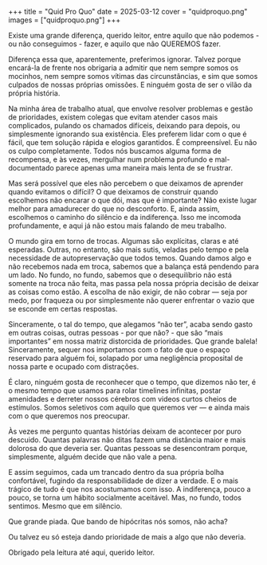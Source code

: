 +++
title = "Quid Pro Quo"
date = 2025-03-12
cover = "quidproquo.png"
images = ["quidproquo.png"]
+++

Existe uma grande diferença, querido leitor, entre aquilo que não podemos  - ou não conseguimos - fazer, e aquilo que não QUEREMOS fazer.

Diferença essa que, aparentemente, preferimos ignorar. Talvez porque encará-la de frente nos obrigaria a admitir que nem sempre somos os mocinhos, nem sempre somos vítimas das circunstâncias, e sim que somos culpados de nossas próprias omissões. E ninguém gosta de ser o vilão da própria história. 

Na minha área de trabalho atual, que envolve resolver problemas e gestão de prioridades, existem colegas que evitam atender casos mais complicados, pulando os chamados difíceis, deixando para depois, ou simplesmente ignorando sua existência. Eles preferem lidar com o que é fácil, que tem solução rápida e elogios garantidos. É compreensível. Eu não os culpo completamente. Todos nós buscamos alguma forma de recompensa, e às vezes, mergulhar num problema profundo e mal-documentado parece apenas uma maneira mais lenta de se frustrar.

Mas será possível que eles não percebem o que deixamos de aprender quando evitamos o difícil? O que deixamos de construir quando escolhemos não encarar o que dói, mas que é importante? Não existe lugar melhor para amadurecer do que no desconforto. E, ainda assim, escolhemos o caminho do silêncio e da indiferença. Isso me incomoda profundamente, e aqui já não estou mais falando de meu trabalho.

O mundo gira em torno de trocas. Algumas são explícitas, claras e até esperadas. Outras, no entanto, são mais sutis, veladas pelo tempo e pela necessidade de autopreservação que todos temos. Quando damos algo e não recebemos nada em troca, sabemos que a balança está pendendo para um lado. No fundo, no fundo, sabemos que o desequilíbrio não está somente na troca não feita, mas passa pela nossa própria decisão de deixar as coisas como estão. A escolha de não exigir, de não cobrar — seja por medo, por fraqueza ou por simplesmente não querer enfrentar o vazio que se esconde em certas respostas.

Sinceramente, o tal do tempo, que alegamos “não ter”, acaba sendo gasto em outras coisas, outras pessoas - por que não? - que são “mais importantes” em nossa matriz distorcida de prioridades. Que grande balela! Sinceramente, sequer nos importamos com o fato de que o espaço reservado para alguém foi, solapado por uma negligência proposital de nossa parte e ocupado com distrações.

É claro, ninguém gosta de reconhecer que o tempo, que dizemos não ter, é o mesmo tempo que usamos para rolar timelines infinitas, postar amenidades e derreter nossos cérebros com videos curtos cheios de estímulos. Somos seletivos com aquilo que queremos ver — e ainda mais com o que queremos nos preocupar.

Às vezes me pergunto quantas histórias deixam de acontecer por puro descuido. Quantas palavras não ditas fazem uma distância maior e mais dolorosa do que deveria ser. Quantas pessoas se desencontram porque, simplesmente, alguém decide que não vale a pena. 

E assim seguimos, cada um trancado dentro da sua própria bolha confortável, fugindo da responsabilidade de dizer a verdade. E o mais trágico de tudo é que nos acostumamos com isso. A indiferença, pouco a pouco, se torna um hábito socialmente aceitável. Mas, no fundo, todos sentimos. Mesmo que em silêncio. 

Que grande piada. Que bando de hipócritas nós somos, não acha? 

Ou talvez eu só esteja dando prioridade de mais a algo que não deveria.

Obrigado pela leitura até aqui, querido leitor.